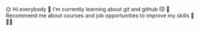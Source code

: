 😌 Hi everybody 👋
I'm currently learning about git and github 😼
👷 Recommend me about courses and job opportunities to improve my skills 🌟🌟🌟
